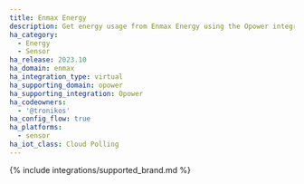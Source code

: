 ```yaml
---
title: Enmax Energy
description: Get energy usage from Enmax Energy using the Opower integration
ha_category:
  - Energy
  - Sensor
ha_release: 2023.10
ha_domain: enmax
ha_integration_type: virtual
ha_supporting_domain: opower
ha_supporting_integration: Opower
ha_codeowners:
  - '@tronikos'
ha_config_flow: true
ha_platforms:
  - sensor
ha_iot_class: Cloud Polling
---
```


{% include integrations/supported_brand.md %}
